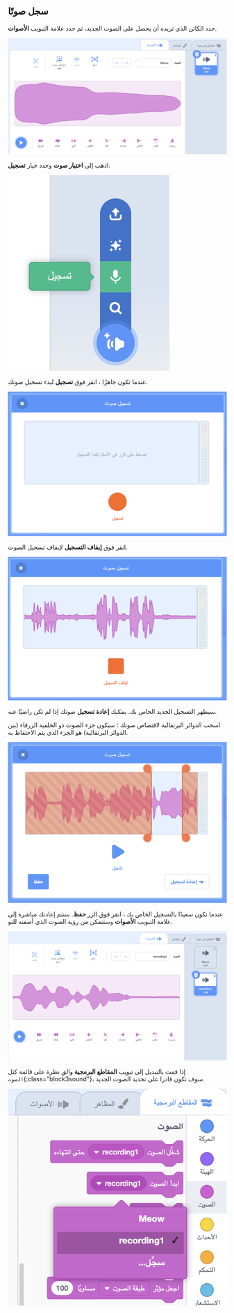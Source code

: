 ## سجل صوتًا

حدد الكائن الذي تريده أن يحصل على الصوت الجديد، ثم حدد علامة التبويب **الأصوات**.

![فتح علامة التبويب الأصوات في محرر سكراتش.](images/sounds-tab.png)

اذهب إلى **اختيار صوت** وحدد خيار **تسجيل**.

![فتح قائمة اختيار الصوت مع تحديد خيار التسجيل.](images/record-sound-button.png)

عندما تكون جاهزًا ، انقر فوق **تسجيل** لبدء تسجيل صوتك.

![نافذة تسجيل الصوت المنبثقة مع زر التسجيل.](images/record-sound.png)

انقر فوق **إيقاف التسجيل** لإيقاف تسجيل الصوت.

![نافذة تسجيل الصوت المنبثقة مع زر إيقاف التسجيل.](images/stop-recording-sound.png)

سيظهر التسجيل الجديد الخاص بك. يمكنك **إعادة تسجيل** صوتك إذا لم تكن راضيًا عنه.

اسحب الدوائر البرتقالية لاقتصاص صوتك ؛ سيكون جزء الصوت ذو الخلفية الزرقاء (بين الدوائر البرتقالية) هو الجزء الذي يتم الاحتفاظ به.

![الصوت المسجل بالكامل بدوائر برتقالية معدلة لإظهار جزء فقط من الصوت داخل خلفية زرقاء. بقية الصوت في منطقة مظللة باللون البرتقالي.](images/crop-your-sound.png)

عندما تكون سعيدًا بالتسجيل الخاص بك ، انقر فوق الزر **حفظ**. ستتم إعادتك مباشرة إلى علامة التبويب **الأصوات** وستتمكن من رؤية الصوت الذي أضفته للتو.

![علامة التبويب الأصوات مع تسجيل 1 في قائمة الأصوات.](images/new-sound-inserted.png)

إذا قمت بالتبديل إلى تبويب **المقاطع البرمجية** والق نظرة على قائمة كتل `الصوت`{:class="block3sound"}، سوف تكون قادرا على تحديد الصوت الجديد.

![قائمة كتل الصوت مع تسجيل 1 للاستخدام في القائمة المنسدلة لكتل الصوت.](images/sound-blocks-menu.png)


